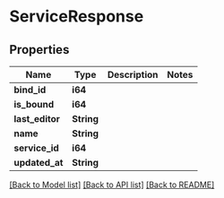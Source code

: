 # ServiceResponse

## Properties

Name | Type | Description | Notes
------------ | ------------- | ------------- | -------------
**bind_id** | **i64** |  | 
**is_bound** | **i64** |  | 
**last_editor** | **String** |  | 
**name** | **String** |  | 
**service_id** | **i64** |  | 
**updated_at** | **String** |  | 

[[Back to Model list]](../README.md#documentation-for-models) [[Back to API list]](../README.md#documentation-for-api-endpoints) [[Back to README]](../README.md)


